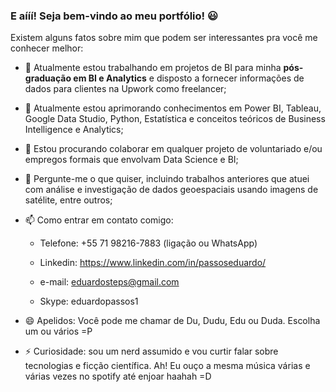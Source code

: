 ### E aííí! Seja bem-vindo ao meu portfólio! 😃
Existem alguns fatos sobre mim que podem ser interessantes pra você me conhecer melhor:

- 🔭 Atualmente estou trabalhando em projetos de BI para minha **pós-graduação em BI e Analytics** e disposto a fornecer informações de dados para clientes na Upwork como freelancer;

- 🌱 Atualmente estou aprimorando conhecimentos em Power BI, Tableau, Google Data Studio, Python, Estatística e conceitos teóricos de Business Intelligence e Analytics;

- 👯 Estou procurando colaborar em qualquer projeto de voluntariado e/ou empregos formais que envolvam Data Science e BI;

- 💬 Pergunte-me o que quiser, incluindo trabalhos anteriores que atuei com análise e investigação de dados geoespaciais usando imagens de satélite, entre outros;

- 📫 Como entrar em contato comigo:

  * Telefone: +55 71 98216-7883 (ligação ou WhatsApp)
  
  * Linkedin: https://www.linkedin.com/in/passoseduardo/
  
  * e-mail: eduardosteps@gmail.com
  
  * Skype: eduardopassos1
    
- 😄 Apelidos: Você pode me chamar de Du, Dudu, Edu ou Duda. Escolha um ou vários =P

- ⚡ Curiosidade: sou um nerd assumido e vou curtir falar sobre tecnologias e ficção científica. Ah! Eu ouço a mesma música várias e várias vezes no spotify até enjoar haahah =D
